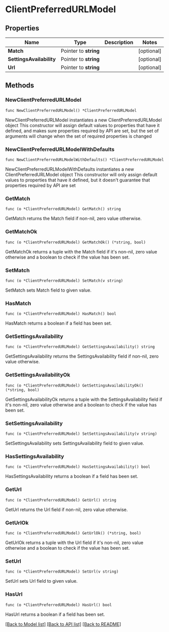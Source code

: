 # ClientPreferredURLModel

## Properties

Name | Type | Description | Notes
------------ | ------------- | ------------- | -------------
**Match** | Pointer to **string** |  | [optional] 
**SettingsAvailability** | Pointer to **string** |  | [optional] 
**Url** | Pointer to **string** |  | [optional] 

## Methods

### NewClientPreferredURLModel

`func NewClientPreferredURLModel() *ClientPreferredURLModel`

NewClientPreferredURLModel instantiates a new ClientPreferredURLModel object
This constructor will assign default values to properties that have it defined,
and makes sure properties required by API are set, but the set of arguments
will change when the set of required properties is changed

### NewClientPreferredURLModelWithDefaults

`func NewClientPreferredURLModelWithDefaults() *ClientPreferredURLModel`

NewClientPreferredURLModelWithDefaults instantiates a new ClientPreferredURLModel object
This constructor will only assign default values to properties that have it defined,
but it doesn't guarantee that properties required by API are set

### GetMatch

`func (o *ClientPreferredURLModel) GetMatch() string`

GetMatch returns the Match field if non-nil, zero value otherwise.

### GetMatchOk

`func (o *ClientPreferredURLModel) GetMatchOk() (*string, bool)`

GetMatchOk returns a tuple with the Match field if it's non-nil, zero value otherwise
and a boolean to check if the value has been set.

### SetMatch

`func (o *ClientPreferredURLModel) SetMatch(v string)`

SetMatch sets Match field to given value.

### HasMatch

`func (o *ClientPreferredURLModel) HasMatch() bool`

HasMatch returns a boolean if a field has been set.

### GetSettingsAvailability

`func (o *ClientPreferredURLModel) GetSettingsAvailability() string`

GetSettingsAvailability returns the SettingsAvailability field if non-nil, zero value otherwise.

### GetSettingsAvailabilityOk

`func (o *ClientPreferredURLModel) GetSettingsAvailabilityOk() (*string, bool)`

GetSettingsAvailabilityOk returns a tuple with the SettingsAvailability field if it's non-nil, zero value otherwise
and a boolean to check if the value has been set.

### SetSettingsAvailability

`func (o *ClientPreferredURLModel) SetSettingsAvailability(v string)`

SetSettingsAvailability sets SettingsAvailability field to given value.

### HasSettingsAvailability

`func (o *ClientPreferredURLModel) HasSettingsAvailability() bool`

HasSettingsAvailability returns a boolean if a field has been set.

### GetUrl

`func (o *ClientPreferredURLModel) GetUrl() string`

GetUrl returns the Url field if non-nil, zero value otherwise.

### GetUrlOk

`func (o *ClientPreferredURLModel) GetUrlOk() (*string, bool)`

GetUrlOk returns a tuple with the Url field if it's non-nil, zero value otherwise
and a boolean to check if the value has been set.

### SetUrl

`func (o *ClientPreferredURLModel) SetUrl(v string)`

SetUrl sets Url field to given value.

### HasUrl

`func (o *ClientPreferredURLModel) HasUrl() bool`

HasUrl returns a boolean if a field has been set.


[[Back to Model list]](../README.md#documentation-for-models) [[Back to API list]](../README.md#documentation-for-api-endpoints) [[Back to README]](../README.md)


